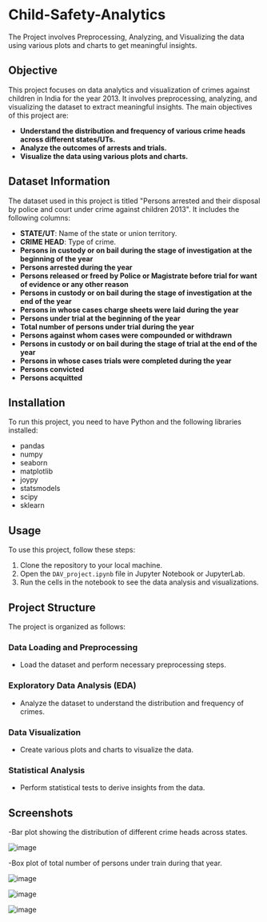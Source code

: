# Child-Safety-Analytics
The Project involves Preprocessing, Analyzing, and Visualizing the data using various plots and charts to get meaningful insights. 

## Objective
This project focuses on data analytics and visualization of crimes against children in India for the year 2013. It involves preprocessing, analyzing, and visualizing the dataset to extract meaningful insights. The main objectives of this project are:
- **Understand the distribution and frequency of various crime heads across different states/UTs.**
- **Analyze the outcomes of arrests and trials.**
- **Visualize the data using various plots and charts.**

## Dataset Information

The dataset used in this project is titled "Persons arrested and their disposal by police and court under crime against children 2013". It includes the following columns:

- **STATE/UT**: Name of the state or union territory.
- **CRIME HEAD**: Type of crime.
- **Persons in custody or on bail during the stage of investigation at the beginning of the year**
- **Persons arrested during the year**
- **Persons released or freed by Police or Magistrate before trial for want of evidence or any other reason**
- **Persons in custody or on bail during the stage of investigation at the end of the year**
- **Persons in whose cases charge sheets were laid during the year**
- **Persons under trial at the beginning of the year**
- **Total number of persons under trial during the year**
- **Persons against whom cases were compounded or withdrawn**
- **Persons in custody or on bail during the stage of trial at the end of the year**
- **Persons in whose cases trials were completed during the year**
- **Persons convicted**
- **Persons acquitted**

## Installation

To run this project, you need to have Python and the following libraries installed:

- pandas
- numpy
- seaborn
- matplotlib
- joypy
- statsmodels
- scipy
- sklearn

## Usage

To use this project, follow these steps:

1. Clone the repository to your local machine.
2. Open the `DAV_project.ipynb` file in Jupyter Notebook or JupyterLab.
3. Run the cells in the notebook to see the data analysis and visualizations.

## Project Structure

The project is organized as follows:

### Data Loading and Preprocessing

- Load the dataset and perform necessary preprocessing steps.

### Exploratory Data Analysis (EDA)

- Analyze the dataset to understand the distribution and frequency of crimes.

### Data Visualization

- Create various plots and charts to visualize the data.

### Statistical Analysis

- Perform statistical tests to derive insights from the data.

## Screenshots

-Bar plot showing the distribution of different crime heads across states.

![image](https://github.com/Akanksha2011/Child-Safety-Analytics/assets/96917420/f03e39cc-d238-4928-abb3-6e4145f75428)

-Box plot of total number of persons under train during that year.

![image](https://github.com/Akanksha2011/Child-Safety-Analytics/assets/96917420/5bffe690-aa11-44bd-bbd0-2f3a8e0c42dd)

![image](https://github.com/Akanksha2011/Child-Safety-Analytics/assets/96917420/d301cb82-cbf9-4f60-89ce-742a620dec01)

![image](https://github.com/Akanksha2011/Child-Safety-Analytics/assets/96917420/4592567f-f63b-4ca7-b006-a54c365c7bfc)







